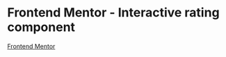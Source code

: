 # Frontend Mentor - Interactive rating component
[Frontend Mentor](https://www.frontendmentor.io/challenges/interactive-rating-component-koxpeBUmI)
